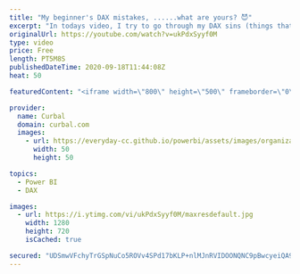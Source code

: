 ```yaml
---
title: "My beginner's DAX mistakes, ......what are yours? 😈"
excerpt: "In todays video, I try to go through my DAX sins (things that you better not do if you want to keep your model \"alive\").  The weather changes for the worst, so I will continue in another video.  But, what are your DAX sins? :)  Here you can download all the pbix files: https://curbal.com/donwload-center"
originalUrl: https://youtube.com/watch?v=ukPdxSyyf0M
type: video
price: Free
length: PT5M8S
publishedDateTime: 2020-09-18T11:44:08Z
heat: 50

featuredContent: "<iframe width=\"800\" height=\"500\" frameborder=\"0\" src=\"https://www.youtube.com/embed/ukPdxSyyf0M\" allow=\"accelerometer; autoplay; encrypted-media; gyroscope; picture-in-picture\" allowfullscreen></iframe>"

provider:
  name: Curbal
  domain: curbal.com
  images:
    - url: https://everyday-cc.github.io/powerbi/assets/images/organizations/curbal.com-50x50.jpg
      width: 50
      height: 50

topics:
  - Power BI
  - DAX

images:
  - url: https://i.ytimg.com/vi/ukPdxSyyf0M/maxresdefault.jpg
    width: 1280
    height: 720
    isCached: true

secured: "UDSmwVFchyTrGSpNuCo5ROVv4SPd17bKLP+nlMJnRVIDOONQNC9pBwcyeiQA9yJANYdH6kYGTk43BHGhd17N28jJFGFqJDaAN7CPgb45FTf/nqDcfisPXETob5kOw6Ip0ZD+RtnRzFulWiu3kVRfny2x8+DWLqMRBWe3XfrIqdqA9QWzOYvujjQ5zJU5Cp83s3ka5qw7qRB0OJkArDls7edl3sl7GdZmqmZ5pnLD2WRe12Xu26V4RrelP9Cp+L2LhqS8avk/3e8XLH72020WahnCs36mHprMpzvTDMrNz2FxVnqzKG+y1F3iF/5fxJZ9D6VadDL/bwQHvVtuEwiQS1GHMwy4icc28C85dN4iHBnJraqTVqx4Igq6H9VZsj6zdHPv2KSohA51t9np/03nAvNpMHMwmIKE6z6K9eNJXjA=;Vlr9bivLE9PBvzsozv1xnQ=="
---
```


